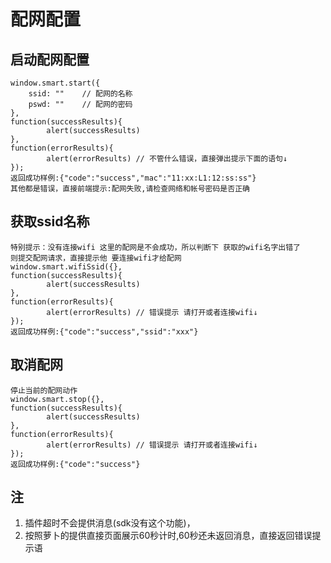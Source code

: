 # 配网配置

## 启动配网配置

```
window.smart.start({
    ssid: ""    // 配网的名称 
    pswd: ""    // 配网的密码
}, 
function(successResults){
        alert(successResults)
}, 
function(errorResults){
        alert(errorResults) // 不管什么错误，直接弹出提示下面的语句↓
});
返回成功样例:{"code":"success","mac":"11:xx:L1:12:ss:ss"}
其他都是错误，直接前端提示:配网失败,请检查网络和帐号密码是否正确
```

## 获取ssid名称

```
特别提示：没有连接wifi 这里的配网是不会成功，所以判断下 获取的wifi名字出错了
则提交配网请求，直接提示他 要连接wifi才给配网
window.smart.wifiSsid({}, 
function(successResults){
        alert(successResults)
}, 
function(errorResults){
        alert(errorResults) // 错误提示 请打开或者连接wifi↓
});
返回成功样例:{"code":"success","ssid":"xxx"}
```

## 取消配网

```
停止当前的配网动作
window.smart.stop({}, 
function(successResults){
        alert(successResults)
}, 
function(errorResults){
        alert(errorResults) // 错误提示 请打开或者连接wifi↓
});
返回成功样例:{"code":"success"}
```

## 注

1. 插件超时不会提供消息(sdk没有这个功能)，
2. 按照萝卜的提供直接页面展示60秒计时,60秒还未返回消息，直接返回错误提示语